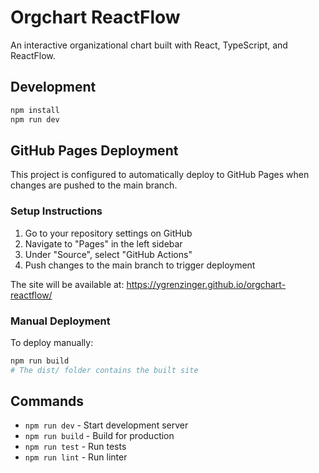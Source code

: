 # Orgchart ReactFlow

An interactive organizational chart built with React, TypeScript, and ReactFlow.

## Development

```bash
npm install
npm run dev
```

## GitHub Pages Deployment

This project is configured to automatically deploy to GitHub Pages when changes are pushed to the main branch.

### Setup Instructions

1. Go to your repository settings on GitHub
2. Navigate to "Pages" in the left sidebar
3. Under "Source", select "GitHub Actions"
4. Push changes to the main branch to trigger deployment

The site will be available at: https://ygrenzinger.github.io/orgchart-reactflow/

### Manual Deployment

To deploy manually:

```bash
npm run build
# The dist/ folder contains the built site
```

## Commands

- `npm run dev` - Start development server
- `npm run build` - Build for production
- `npm run test` - Run tests
- `npm run lint` - Run linter